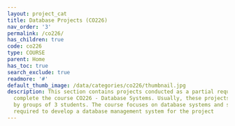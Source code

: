 ```yaml
---
layout: project_cat
title: Database Projects (CO226)
nav_order: '3'
permalink: /co226/
has_children: true
code: co226
type: COURSE
parent: Home
has_toc: true
search_exclude: true
readmore: '#'
default_thumb_image: /data/categories/co226/thumbnail.jpg
description: This section contains projects conducted as a partial requirement to
  complete the course CO226 - Database Systems. Usually, these projects are conducted
  by groups of 3 students. The course focuses on database systems and students are
  required to develop a database management system for the project
---
```

